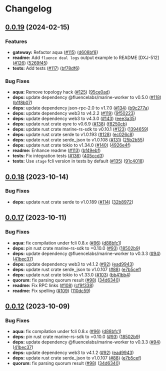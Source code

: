 # Changelog

## [0.0.19](https://github.com/fluencelabs/fRPC-Substrate/compare/v0.0.18...v0.0.19) (2024-02-15)


### Features

* **gateway:** Refactor aqua ([#115](https://github.com/fluencelabs/fRPC-Substrate/issues/115)) ([d608bf8](https://github.com/fluencelabs/fRPC-Substrate/commit/d608bf8443e6b94d8c3ddc9ef520555cd782c0b9))
* **readme:** Add `fluence deal logs` output example to README [DXJ-512] ([#126](https://github.com/fluencelabs/fRPC-Substrate/issues/126)) ([5269f45](https://github.com/fluencelabs/fRPC-Substrate/commit/5269f453a2df6091622b8ef500978475af20d8a8))
* **tests:** Add tests ([#117](https://github.com/fluencelabs/fRPC-Substrate/issues/117)) ([bf78df6](https://github.com/fluencelabs/fRPC-Substrate/commit/bf78df6188efcc83bdb8b4ccf26c07b2348d3a2c))


### Bug Fixes

* **aqua:** Remove topology hack ([#125](https://github.com/fluencelabs/fRPC-Substrate/issues/125)) ([95ce0ad](https://github.com/fluencelabs/fRPC-Substrate/commit/95ce0adc5bab6ec1ca168778102a1515bbff4881))
* **deps:** update dependency @fluencelabs/marine-worker to v0.5.0 ([#118](https://github.com/fluencelabs/fRPC-Substrate/issues/118)) ([b1f8b07](https://github.com/fluencelabs/fRPC-Substrate/commit/b1f8b077c43eb8f6c498de5c3d42f6b0cdc76ccd))
* **deps:** update dependency json-rpc-2.0 to v1.7.0 ([#134](https://github.com/fluencelabs/fRPC-Substrate/issues/134)) ([b9c277a](https://github.com/fluencelabs/fRPC-Substrate/commit/b9c277ae6813e1603d7e4c6730e73c70060e63fa))
* **deps:** update dependency web3 to v4.2.2 ([#119](https://github.com/fluencelabs/fRPC-Substrate/issues/119)) ([9f50223](https://github.com/fluencelabs/fRPC-Substrate/commit/9f502236fd0ede07faefcfb6921f5cc9c36d11ae))
* **deps:** update dependency web3 to v4.3.0 ([#143](https://github.com/fluencelabs/fRPC-Substrate/issues/143)) ([eee3a35](https://github.com/fluencelabs/fRPC-Substrate/commit/eee3a351315293cded71a278d8187bef27321811))
* **deps:** update rust crate eyre to v0.6.9 ([#138](https://github.com/fluencelabs/fRPC-Substrate/issues/138)) ([f8250cb](https://github.com/fluencelabs/fRPC-Substrate/commit/f8250cba386aba55f7f3c815da80e475306b99d5))
* **deps:** update rust crate marine-rs-sdk to v0.10.1 ([#123](https://github.com/fluencelabs/fRPC-Substrate/issues/123)) ([1394659](https://github.com/fluencelabs/fRPC-Substrate/commit/1394659a4d81068ccdb915c5efb6db96c5b8a316))
* **deps:** update rust crate serde to v1.0.193 ([#128](https://github.com/fluencelabs/fRPC-Substrate/issues/128)) ([ec026c8](https://github.com/fluencelabs/fRPC-Substrate/commit/ec026c88003b6921af012dc3c9bf038c2be6052e))
* **deps:** update rust crate serde_json to v1.0.108 ([#131](https://github.com/fluencelabs/fRPC-Substrate/issues/131)) ([25b2b55](https://github.com/fluencelabs/fRPC-Substrate/commit/25b2b55e4772b0c75b467a17341445647de6d986))
* **deps:** update rust crate tokio to v1.34.0 ([#140](https://github.com/fluencelabs/fRPC-Substrate/issues/140)) ([4926e4f](https://github.com/fluencelabs/fRPC-Substrate/commit/4926e4fa8b633efea8c1897f8b7451bc42ab6f91))
* **readme:** Enhance readme ([#113](https://github.com/fluencelabs/fRPC-Substrate/issues/113)) ([bf49ebf](https://github.com/fluencelabs/fRPC-Substrate/commit/bf49ebf20d1aaf2164f2eef9e822c773394277a5))
* **tests:** Fix integration tests ([#136](https://github.com/fluencelabs/fRPC-Substrate/issues/136)) ([405ccd3](https://github.com/fluencelabs/fRPC-Substrate/commit/405ccd38f4231ac9d670ccc3eed8e333533d606c))
* **tests:** Use `stage` fcli version in tests by default ([#135](https://github.com/fluencelabs/fRPC-Substrate/issues/135)) ([91c4018](https://github.com/fluencelabs/fRPC-Substrate/commit/91c4018ac8e95206f1fb41b46d4a190862fc9634))

## [0.0.18](https://github.com/fluencelabs/fRPC-Substrate/compare/v0.0.17...v0.0.18) (2023-10-14)


### Bug Fixes

* **deps:** update rust crate serde to v1.0.189 ([#114](https://github.com/fluencelabs/fRPC-Substrate/issues/114)) ([32b8972](https://github.com/fluencelabs/fRPC-Substrate/commit/32b8972a8f1137f742657e47871f82842e0db12c))

## [0.0.17](https://github.com/fluencelabs/fRPC-Substrate/compare/v0.0.16...v0.0.17) (2023-10-11)


### Bug Fixes

* **aqua:** fix compilation under fcli 0.8.x ([#96](https://github.com/fluencelabs/fRPC-Substrate/issues/96)) ([d88bfc1](https://github.com/fluencelabs/fRPC-Substrate/commit/d88bfc143ce294db5f10ee67b74447698e6e20c0))
* **deps:** pin rust crate marine-rs-sdk to =0.10.0 ([#93](https://github.com/fluencelabs/fRPC-Substrate/issues/93)) ([18502b9](https://github.com/fluencelabs/fRPC-Substrate/commit/18502b9ebf175ae9d827d80a27c6dde74eaa2408))
* **deps:** update dependency @fluencelabs/marine-worker to v0.3.3 ([#94](https://github.com/fluencelabs/fRPC-Substrate/issues/94)) ([41bec37](https://github.com/fluencelabs/fRPC-Substrate/commit/41bec3789c8d6846050c4e92bc7c8236ee3639eb))
* **deps:** update dependency web3 to v4.1.2 ([#92](https://github.com/fluencelabs/fRPC-Substrate/issues/92)) ([ead9943](https://github.com/fluencelabs/fRPC-Substrate/commit/ead994324f301f495e0ccae9a5f211666f99a775))
* **deps:** update rust crate serde_json to v1.0.107 ([#88](https://github.com/fluencelabs/fRPC-Substrate/issues/88)) ([e7b5cef](https://github.com/fluencelabs/fRPC-Substrate/commit/e7b5cefac867abc8b24fc85657212b131cb79f76))
* **deps:** update rust crate tokio to v1.33.0 ([#103](https://github.com/fluencelabs/fRPC-Substrate/issues/103)) ([bb41bb4](https://github.com/fluencelabs/fRPC-Substrate/commit/bb41bb4b49c987bd2bc94af015c16e35b13477ce))
* **quorum:** fix parsing quorum result ([#98](https://github.com/fluencelabs/fRPC-Substrate/issues/98)) ([34d6340](https://github.com/fluencelabs/fRPC-Substrate/commit/34d6340c5efc890ee334711154c0bd02959fe038))
* **readme:** Fix RPC links ([#108](https://github.com/fluencelabs/fRPC-Substrate/issues/108)) ([cf9f338](https://github.com/fluencelabs/fRPC-Substrate/commit/cf9f3384c6f07fcbc5253e120bfa5c149a4de30e))
* **readme:** Fix spelling ([#109](https://github.com/fluencelabs/fRPC-Substrate/issues/109)) ([110dc59](https://github.com/fluencelabs/fRPC-Substrate/commit/110dc595cd99af142ac50cbc537662c4d995a346))

## [0.0.12](https://github.com/fluencelabs/fRPC-Substrate/compare/v0.0.11...v0.0.12) (2023-10-09)


### Bug Fixes

* **aqua:** fix compilation under fcli 0.8.x ([#96](https://github.com/fluencelabs/fRPC-Substrate/issues/96)) ([d88bfc1](https://github.com/fluencelabs/fRPC-Substrate/commit/d88bfc143ce294db5f10ee67b74447698e6e20c0))
* **deps:** pin rust crate marine-rs-sdk to =0.10.0 ([#93](https://github.com/fluencelabs/fRPC-Substrate/issues/93)) ([18502b9](https://github.com/fluencelabs/fRPC-Substrate/commit/18502b9ebf175ae9d827d80a27c6dde74eaa2408))
* **deps:** update dependency @fluencelabs/marine-worker to v0.3.3 ([#94](https://github.com/fluencelabs/fRPC-Substrate/issues/94)) ([41bec37](https://github.com/fluencelabs/fRPC-Substrate/commit/41bec3789c8d6846050c4e92bc7c8236ee3639eb))
* **deps:** update dependency web3 to v4.1.2 ([#92](https://github.com/fluencelabs/fRPC-Substrate/issues/92)) ([ead9943](https://github.com/fluencelabs/fRPC-Substrate/commit/ead994324f301f495e0ccae9a5f211666f99a775))
* **deps:** update rust crate serde_json to v1.0.107 ([#88](https://github.com/fluencelabs/fRPC-Substrate/issues/88)) ([e7b5cef](https://github.com/fluencelabs/fRPC-Substrate/commit/e7b5cefac867abc8b24fc85657212b131cb79f76))
* **quorum:** fix parsing quorum result ([#98](https://github.com/fluencelabs/fRPC-Substrate/issues/98)) ([34d6340](https://github.com/fluencelabs/fRPC-Substrate/commit/34d6340c5efc890ee334711154c0bd02959fe038))
